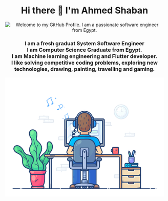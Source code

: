###  <h1 align="center"> Hi there 👋 I'm Ahmed Shaban</h1>


<p align='center' style='margin: 16px 4px 8px;'>
    <img src="https://readme-typing-svg.herokuapp.com?font=Fira+Code&pause=1000&color=54A6FF&center=true&vCenter=true&multiline=true&width=710&height=70&lines=Welcome+to+my+GitHub+Profile;I+am+a+software+engineer+from+Egypt" alt="Welcome to my GitHub Profile. I am a passionate software engineer from Egypt." />
</p>





<h3 align="center">
    I am a fresh graduat System Software Engineer <br />
    I am Computer Science Graduate from Egypt.<br />
    I am Machine learning engineering and Flutter developer.<br />
    I like solving competitive coding problems, exploring new technologies, drawing, painting, travelling and gaming.
</h3>

<p align='center' style='margin: 16px 4px 8px;'>
    <img src="./assets/dev-working_rounded.gif" alt="working developer">
</p>









